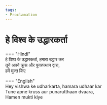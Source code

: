 ```yaml
---
tags:
- Proclamation
---
```


# हे विश्व के उद्धारकर्ता  

=== "Hindi"  
    हे विश्व के उद्धारकर्ता, हमारा उद्धार कर  
    तूने अपने क्रूस और पुनरुत्थान द्वारा,  
    हमें मुक्त किए  

=== "English"  
    Hey vishwa ke udharkarta, hamara udhaar kar  
    Tune apne kruss aur punarutthaan dvaara,  
    Hamen mukti kiye